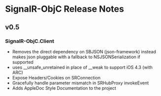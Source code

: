 # SignalR-ObjC Release Notes

## v0.5

### SignalR-ObjC.Client

* Removes the direct dependency on SBJSON (json-framework) instead makes json pluggable with a fallback to NSJSONSerialization if supported
* uses __unsafe_unretained in place of __weak to support iOS 4.3 (with ARC)
* Expose Headers/Cookies on SRConnection
* Gracefully handle parameter mismatch in SRHubProxy invokeEvent
* Adds AppleDoc Style Documentation to the project